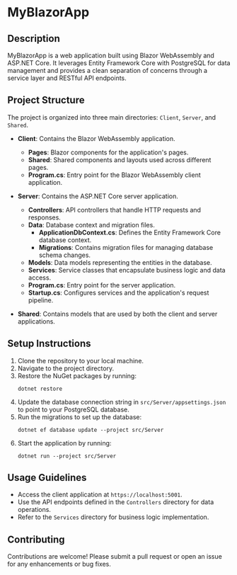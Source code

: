 # MyBlazorApp

## Description
MyBlazorApp is a web application built using Blazor WebAssembly and ASP.NET Core. It leverages Entity Framework Core with PostgreSQL for data management and provides a clean separation of concerns through a service layer and RESTful API endpoints.

## Project Structure
The project is organized into three main directories: `Client`, `Server`, and `Shared`.

- **Client**: Contains the Blazor WebAssembly application.
  - **Pages**: Blazor components for the application's pages.
  - **Shared**: Shared components and layouts used across different pages.
  - **Program.cs**: Entry point for the Blazor WebAssembly client application.

- **Server**: Contains the ASP.NET Core server application.
  - **Controllers**: API controllers that handle HTTP requests and responses.
  - **Data**: Database context and migration files.
    - **ApplicationDbContext.cs**: Defines the Entity Framework Core database context.
    - **Migrations**: Contains migration files for managing database schema changes.
  - **Models**: Data models representing the entities in the database.
  - **Services**: Service classes that encapsulate business logic and data access.
  - **Program.cs**: Entry point for the server application.
  - **Startup.cs**: Configures services and the application's request pipeline.

- **Shared**: Contains models that are used by both the client and server applications.

## Setup Instructions
1. Clone the repository to your local machine.
2. Navigate to the project directory.
3. Restore the NuGet packages by running:
   ```
   dotnet restore
   ```
4. Update the database connection string in `src/Server/appsettings.json` to point to your PostgreSQL database.
5. Run the migrations to set up the database:
   ```
   dotnet ef database update --project src/Server
   ```
6. Start the application by running:
   ```
   dotnet run --project src/Server
   ```

## Usage Guidelines
- Access the client application at `https://localhost:5001`.
- Use the API endpoints defined in the `Controllers` directory for data operations.
- Refer to the `Services` directory for business logic implementation.

## Contributing
Contributions are welcome! Please submit a pull request or open an issue for any enhancements or bug fixes.